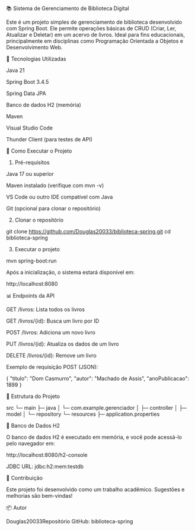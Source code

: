 📚 Sistema de Gerenciamento de Biblioteca Digital

Este é um projeto simples de gerenciamento de biblioteca desenvolvido com Spring Boot. Ele permite operações básicas de CRUD (Criar, Ler, Atualizar e Deletar) em um acervo de livros. Ideal para fins educacionais, principalmente em disciplinas como Programação Orientada a Objetos e Desenvolvimento Web.

🔧 Tecnologias Utilizadas

Java 21

Spring Boot 3.4.5

Spring Data JPA

Banco de dados H2 (memória)

Maven

Visual Studio Code

Thunder Client (para testes de API)

🚀 Como Executar o Projeto

1. Pré-requisitos

Java 17 ou superior

Maven instalado (verifique com mvn -v)

VS Code ou outro IDE compatível com Java

Git (opcional para clonar o repositório)

2. Clonar o repositório

git clone https://github.com/Douglas20033/biblioteca-spring.git
cd biblioteca-spring

3. Executar o projeto

mvn spring-boot:run

Após a inicialização, o sistema estará disponível em:

http://localhost:8080

📊 Endpoints da API

GET /livros: Lista todos os livros

GET /livros/{id}: Busca um livro por ID

POST /livros: Adiciona um novo livro

PUT /livros/{id}: Atualiza os dados de um livro

DELETE /livros/{id}: Remove um livro

Exemplo de requisição POST (JSON):

{
  "titulo": "Dom Casmurro",
  "autor": "Machado de Assis",
  "anoPublicacao": 1899
}

📁 Estrutura do Projeto

src
└─ main
   ├─ java
   │  └─ com.example.gerenciador
   │     ├─ controller
   │     ├─ model
   │     └─ repository
   └─ resources
      ├─ application.properties

🚧 Banco de Dados H2

O banco de dados H2 é executado em memória, e você pode acessá-lo pelo navegador em:

http://localhost:8080/h2-console

JDBC URL: jdbc:h2:mem:testdb

🙌 Contribuição

Este projeto foi desenvolvido como um trabalho acadêmico. Sugestões e melhorias são bem-vindas!

📦 Autor

Douglas20033Repositório GitHub: biblioteca-spring


